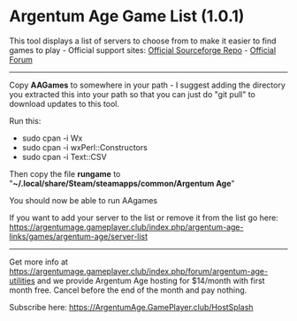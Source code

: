 # Argentum Age Game List (1.0.1)

This tool displays a list of servers to choose from to make it easier to find games to play - Official support sites: [Official Sourceforge Repo](https://sourceforge.net/projects/argentum-age-game-list) - [Official Forum](https://argentumage.gameplayer.club/index.php/forum/argentum-age-utilities)

---

Copy **AAGames** to somewhere in your path - I suggest adding the directory you extracted this into your path so that you can just do "git pull" to download updates to this tool.

Run this:

- sudo cpan -i Wx
- sudo cpan -i wxPerl::Constructors
- sudo cpan -i Text::CSV

Then copy the file **rungame** to "**~/.local/share/Steam/steamapps/common/Argentum Age**"

You should now be able to run AAgames

If you want to add your server to the list or remove it from the list go here: https://argentumage.gameplayer.club/index.php/argentum-age-links/games/argentum-age/server-list

---

Get more info at https://argentumage.gameplayer.club/index.php/forum/argentum-age-utilities and we provide Argentum Age hosting for $14/month with first month free. Cancel before the end of the month and pay nothing.

Subscribe here: https://ArgentumAge.GamePlayer.club/HostSplash

